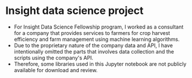 # Insight data science project

* For Insight Data Science Fellowship program, I worked as a consultant for a company that provides services to farmers for crop harvest efficiency and farm management using machine learning algorithms.
* Due to the proprietary nature of the company data and API, I have intentionally omitted the parts that involves data collection and the scripts using the company's API.
* Therefore, some libraries used in this Jupyter notebook are not publicly available for download and review.
